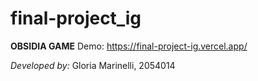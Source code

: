 # final-project_ig

**OBSIDIA GAME**
Demo: https://final-project-ig.vercel.app/

*Developed by:*
Gloria Marinelli, 2054014
